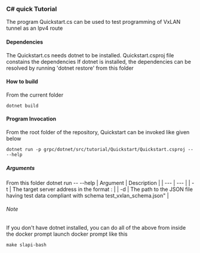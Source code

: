 ### C# quick Tutorial
The program Quickstart.cs can be used to test programming of VxLAN tunnel as an Ipv4  route

#### Dependencies
The Quickstart.cs needs dotnet to be installed. Quickstart.csproj file constains the dependencies
If dotnet is installed, the dependencies can be resolved by running 'dotnet restore' from this folder

#### How to build
From the current folder
```
dotnet build
```
#### Program Invocation
From the root folder of the repository, Quickstart can be invoked like given below

```
dotnet run -p grpc/dotnet/src/tutorial/Quickstart/Quickstart.csproj -- --help
```
##### Arguments
From this folder
dotnet run -- --help
| Argument | Description |
| --- | --- |
| -t <target>    | The target server address in the format <ipv4 address>:<port> |
| -d <path>      | The path to the JSON file having test data compliant with schema test_vxlan_schema.json" |

###### Note
If you don't have dotnet installed, you can do all of the above from inside the docker prompt
launch docker prompt like this
```
make slapi-bash
```
